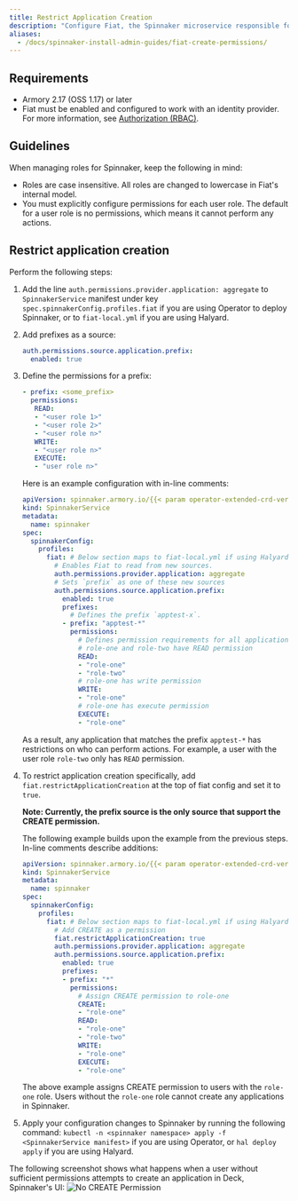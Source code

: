```yaml
---
title: Restrict Application Creation
description: "Configure Fiat, the Spinnaker microservice responsible for authorization (authz), to control which users can create applications by using the `prefix` parameter."
aliases:
  - /docs/spinnaker-install-admin-guides/fiat-create-permissions/
---
```


## Requirements

* Armory 2.17 (OSS 1.17) or later
* Fiat must be enabled and configured to work with an identity provider. For more information, see [Authorization (RBAC)](https://www.spinnaker.io/setup/security/authorization/). 

## Guidelines

When managing roles for Spinnaker, keep the following in mind:

* Roles are case insensitive. All roles are changed to lowercase in Fiat's internal model.
* You must explicitly configure permissions for each user role. The default for a user role is no permissions, which means it cannot perform any actions.


## Restrict application creation

Perform the following steps:

1. Add the line `auth.permissions.provider.application: aggregate` to `SpinnakerService` manifest under key `spec.spinnakerConfig.profiles.fiat` if you are using Operator to deploy Spinnaker, or to `fiat-local.yml` if you are using Halyard.
2. Add prefixes as a source:

    ```yaml
    auth.permissions.source.application.prefix:
      enabled: true
    ```
3. Define the permissions for a prefix:

   ```yaml
   - prefix: <some_prefix>
     permissions:
      READ:
      - "<user role 1>"
      - "<user role 2>"
      - "<user role n>"
      WRITE:
      - "<user role n>"
      EXECUTE:
      - "user role n>"
   ```

   Here is an example configuration with in-line comments:

   ```yaml
   apiVersion: spinnaker.armory.io/{{< param operator-extended-crd-version >}}
   kind: SpinnakerService
   metadata:
     name: spinnaker
   spec:
     spinnakerConfig:  
       profiles:
         fiat: # Below section maps to fiat-local.yml if using Halyard
           # Enables Fiat to read from new sources.
           auth.permissions.provider.application: aggregate
           # Sets `prefix` as one of these new sources
           auth.permissions.source.application.prefix:
             enabled: true
             prefixes:
               # Defines the prefix `apptest-x`. 
             - prefix: "apptest-*"
               permissions:
                 # Defines permission requirements for all applications that match the prefix `apptest-*` based on roles.
                 # role-one and role-two have READ permission 
                 READ:
                 - "role-one"
                 - "role-two"
                 # role-one has write permission
                 WRITE:
                 - "role-one"
                 # role-one has execute permission
                 EXECUTE:
                 - "role-one"
   ```

    As a result, any application that matches the prefix `apptest-*` has restrictions on who can perform actions. For example, a user with the user role `role-two` only has `READ` permission.<br>

4. To restrict application creation specifically, add `fiat.restrictApplicationCreation` at the top of fiat config and set it to `true`.

    **Note: Currently, the prefix source is the only source that support the CREATE permission.**

   The following example builds upon the example from the previous steps. In-line comments describe additions:

   ```yaml
   apiVersion: spinnaker.armory.io/{{< param operator-extended-crd-version >}}
   kind: SpinnakerService
   metadata:
     name: spinnaker
   spec:
     spinnakerConfig:  
       profiles:
         fiat: # Below section maps to fiat-local.yml if using Halyard
           # Add CREATE as a permission
           fiat.restrictApplicationCreation: true
           auth.permissions.provider.application: aggregate
           auth.permissions.source.application.prefix:
             enabled: true
             prefixes:
             - prefix: "*"
               permissions:
                 # Assign CREATE permission to role-one
                 CREATE:
                 - "role-one"
                 READ:
                 - "role-one"
                 - "role-two"
                 WRITE:
                 - "role-one"
                 EXECUTE:
                 - "role-one"
   ```

   The above example assigns CREATE permission to users with the `role-one` role. Users without the `role-one` role cannot create any applications in Spinnaker.

5. Apply your configuration changes to Spinnaker by running the following command: `kubectl -n <spinnaker namespace> apply -f <SpinnakerService manifest>` if you are using Operator, or `hal deploy apply` if you are using Halyard.

The following screenshot shows what happens when a user without sufficient permissions attempts to create an application in Deck, Spinnaker's UI: 
![No CREATE Permission](/images/authz_create_permission.png)
